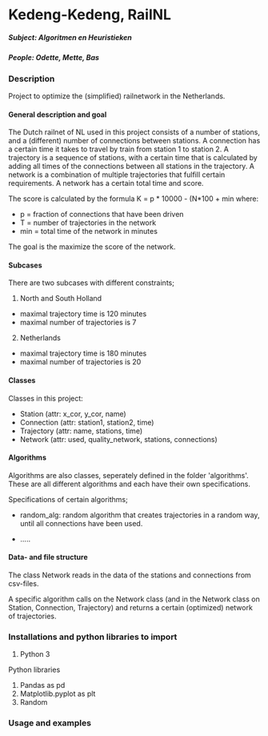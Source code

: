 # Kedeng-Kedeng, RailNL
##### Subject: Algoritmen en Heuristieken
##### People: Odette, Mette, Bas

### Description
Project to optimize the (simplified) railnetwork in the Netherlands.

#### General description and goal
The Dutch railnet of NL used in this project consists of a number of stations, and a (different) number of connections between stations.
A connection has a certain time it takes to travel by train from station 1 to station 2.
A trajectory is a sequence of stations, with a certain time that is calculated by adding all times of the connections between all stations in the trajectory.
A network is a combination of multiple trajectories that fulfill certain requirements. A network has a certain total time and score.

The score is calculated by the formula K = p * 10000 - (N*100 + min where:
- p = fraction of connections that have been driven
- T = number of trajectories in the network
- min = total time of the network in minutes

The goal is the maximize the score of the network.

#### Subcases
There are two subcases with different constraints;
1) North and South Holland
 - maximal trajectory time is 120 minutes
 - maximal number of trajectories is 7

2) Netherlands
 - maximal trajectory time is 180 minutes
 - maximal number of trajectories is 20

#### Classes 
Classes in this project:
- Station (attr: x_cor, y_cor, name)
- Connection (attr: station1, station2, time)
- Trajectory (attr: name, stations, time)
- Network (attr: used, quality_network, stations, connections)

#### Algorithms
Algorithms are also classes, seperately defined in the folder 'algorithms'. 
These are all different algorithms and each have their own specifications.

Specifications of certain algorithms;
- random_alg: random algorithm that creates trajectories in a random    way, until all connections have been used.

- .....


#### Data- and file structure
The class Network reads in the data of the stations and connections from csv-files.



A specific algorithm calls on the Network class (and in the Network class on Station, Connection, Trajectory) and returns a certain (optimized) network of trajectories.


### Installations and python libraries to import
1) Python 3

Python libraries
1) Pandas as pd
2) Matplotlib.pyplot as plt
3) Random

### Usage and examples

